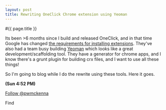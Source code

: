 ```yaml
---
layout: post
title: Rewriting OneClick Chrome extension using Yeoman
---
```


#{{ page.title }}

Its been >6 months since I build and released OneClick, and in that time Google has changed [the requirements for installing extensions](http://developer.chrome.com/extensions/manifestVersion.html#manifest-v1-changes). They've also had a team busy building [Yeoman](http://yeoman.io) which looks like a great development/scaffolding tool. They have a generator for chrome apps, and I know there's a grunt plugin for building crx files, and I want to use all these things!

So I'm going to blog while I do the rewrite using these tools. Here it goes.

__(Sun 4:52 PM)__


<a href="https://twitter.com/pwmckenna" class="twitter-follow-button" data-show-count="false">Follow @pwmckenna</a>
<script>!function(d,s,id){var js,fjs=d.getElementsByTagName(s)[0];if(!d.getElementById(id)){js=d.createElement(s);js.id=id;js.src="//platform.twitter.com/widgets.js";fjs.parentNode.insertBefore(js,fjs);}}(document,"script","twitter-wjs");</script>Find
